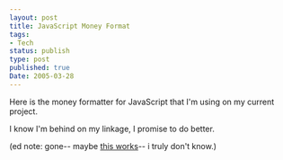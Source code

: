 ```yaml
---
layout: post
title: JavaScript Money Format
tags:
- Tech
status: publish
type: post
published: true
Date: 2005-03-28
---
```

Here is the money formatter for JavaScript that I'm using on my current project.

I know I'm behind on my linkage, I promise to do better.

(ed note: gone-- maybe [this works](https://www.freecodecamp.org/news/how-to-format-number-as-currency-in-javascript-one-line-of-code/)-- i truly don't know.)